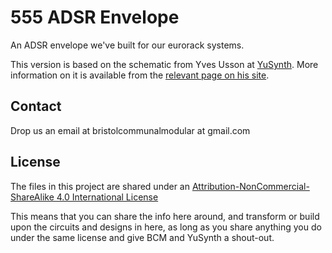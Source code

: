 # 555 ADSR Envelope

An ADSR envelope we've built for our eurorack systems.

This version is based on the schematic from Yves Usson at [YuSynth](https://www.yusynth.net/Modular/modular.html).
More information on it is available from the [relevant page on his site](https://www.yusynth.net/Modular/EN/ADSR/index_latest.html).

## Contact

Drop us an email at bristolcommunalmodular at gmail.com

## License

The files in this project are shared under an [Attribution-NonCommercial-ShareAlike 4.0 International License](https://creativecommons.org/licenses/by-nc-sa/4.0/)

This means that you can share the info here around, and transform or build upon the circuits and designs in here, as long as you share anything you do under the same license and give BCM and YuSynth a shout-out.
